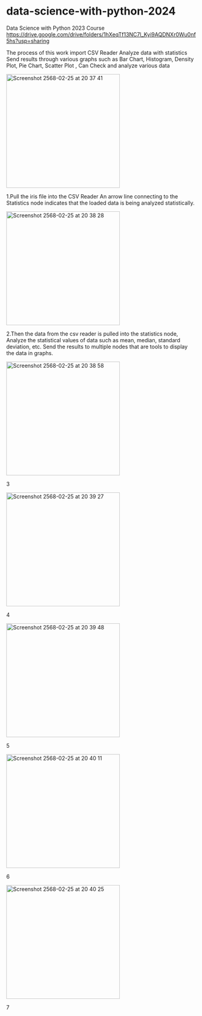 # data-science-with-python-2024
Data Science with Python 2023 Course
https://drive.google.com/drive/folders/1hXeqTf13NC7l_Kyi9AQDNXr0Wu0nf5hs?usp=sharing

The process of this work
import CSV Reader
Analyze data with statistics
Send results through various graphs such as Bar Chart, Histogram, Density Plot, Pie Chart, Scatter Plot , Can Check and analyze various data

<img width="300" alt="Screenshot 2568-02-25 at 20 37 41" src="https://github.com/user-attachments/assets/5c24282c-3451-41fc-85cc-f255ec637267" />

1.Pull the iris file into the CSV Reader An arrow line connecting to the Statistics node indicates that the loaded data is being analyzed statistically.

<img width="300" alt="Screenshot 2568-02-25 at 20 38 28" src="https://github.com/user-attachments/assets/0a2c781b-b6f5-4f42-b9a1-26cdb518dde6" />

2.Then the data from the csv reader is pulled into the statistics node, Analyze the statistical values ​​of data such as mean, median, standard deviation, etc.
Send the results to multiple nodes that are tools to display the data in graphs.

<img width="300" alt="Screenshot 2568-02-25 at 20 38 58" src="https://github.com/user-attachments/assets/bed25c49-0959-4f6c-ad6a-a8f6358d65e3" />

3

<img width="300" alt="Screenshot 2568-02-25 at 20 39 27" src="https://github.com/user-attachments/assets/ea329011-3339-4bbd-8c56-27449042fb15" />

4

<img width="300" alt="Screenshot 2568-02-25 at 20 39 48" src="https://github.com/user-attachments/assets/557b259e-656c-4c40-83de-ed300a4c632b" />

5

<img width="300" alt="Screenshot 2568-02-25 at 20 40 11" src="https://github.com/user-attachments/assets/485103dd-b396-4c6a-89c2-9431e42f4395" />

6

<img width="300" alt="Screenshot 2568-02-25 at 20 40 25" src="https://github.com/user-attachments/assets/5eca7b11-4c6a-43f8-848a-bae7bef0c54a" />

7
